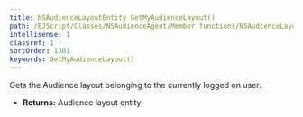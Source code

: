```yaml
---
title: NSAudienceLayoutEntity GetMyAudienceLayout()
path: /EJScript/Classes/NSAudienceAgent/Member functions/NSAudienceLayoutEntity GetMyAudienceLayout()
intellisense: 1
classref: 1
sortOrder: 1301
keywords: GetMyAudienceLayout()
---
```



Gets the Audience layout belonging to the currently logged on user.



* **Returns:** Audience layout entity


